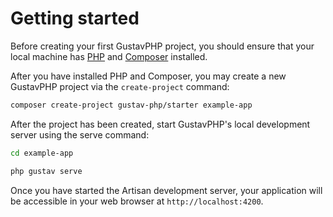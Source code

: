 # Getting started

Before creating your first GustavPHP project, you should ensure that your local machine has [PHP](https://www.php.net/) and [Composer](https://getcomposer.org/) installed.

After you have installed PHP and Composer, you may create a new GustavPHP project via the `create-project` command:

```bash
composer create-project gustav-php/starter example-app
```

After the project has been created, start GustavPHP's local development server using the serve command:

```bash
cd example-app

php gustav serve
```

Once you have started the Artisan development server, your application will be accessible in your web browser at `http://localhost:4200`.
